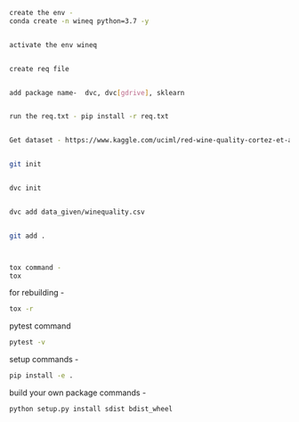 ```bash
create the env - 
conda create -n wineq python=3.7 -y
```
```bash

activate the env wineq
```
```bash

create req file
```
```bash

add package name-  dvc, dvc[gdrive], sklearn
```
```bash

run the req.txt - pip install -r req.txt 
```
```bash

Get dataset - https://www.kaggle.com/uciml/red-wine-quality-cortez-et-al-2009
```
```bash

git init
```
```bash

dvc init
```
```bash

dvc add data_given/winequality.csv
```
```bash

git add .
```
```bash


tox command - 
tox
```
for rebuilding - 
```bash
tox -r
```
pytest command
```bash
pytest -v
```

setup commands - 
```bash
pip install -e .
```
build your own package commands - 
````bash
python setup.py install sdist bdist_wheel